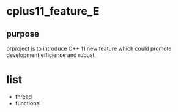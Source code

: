 # cplus11_feature_E

## purpose 
prproject  is to introduce C++ 11 new feature which could promote development efficience and rubust 

# list 
- thread 
- functional 





